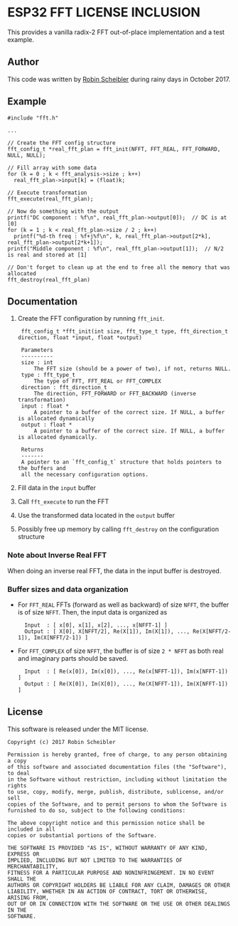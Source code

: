 ESP32 FFT LICENSE INCLUSION
=========

This provides a vanilla radix-2 FFT out-of-place implementation and a test example.

Author
------

This code was written by [Robin Scheibler](http://www.robinscheibler.org) during rainy days in October 2017.

Example
-------

    #include "fft.h"

    ...

    // Create the FFT config structure
    fft_config_t *real_fft_plan = fft_init(NFFT, FFT_REAL, FFT_FORWARD, NULL, NULL);

    // Fill array with some data
    for (k = 0 ; k < fft_analysis->size ; k++)
      real_fft_plan->input[k] = (float)k;

    // Execute transformation
    fft_execute(real_fft_plan);

    // Now do something with the output
    printf("DC component : %f\n", real_fft_plan->output[0]);  // DC is at [0]
    for (k = 1 ; k < real_fft_plan->size / 2 ; k++)
      printf("%d-th freq : %f+j%f\n", k, real_fft_plan->output[2*k], real_fft_plan->output[2*k+1]);
    printf("Middle component : %f\n", real_fft_plan->output[1]);  // N/2 is real and stored at [1]

    // Don't forget to clean up at the end to free all the memory that was allocated
    fft_destroy(real_fft_plan)


Documentation
-------------

1. Create the FFT configuration by running 
  `fft_init`.
        
        fft_config_t *fft_init(int size, fft_type_t type, fft_direction_t direction, float *input, float *output)

        Parameters
        ----------
        size : int
            The FFT size (should be a power of two), if not, returns NULL.
        type : fft_type_t
            The type of FFT, FFT_REAL or FFT_COMPLEX
        direction : fft_direction_t
            The direction, FFT_FORWARD or FFT_BACKWARD (inverse transformation)
        input : float *
            A pointer to a buffer of the correct size. If NULL, a buffer is allocated dynamically
        output : float *
            A pointer to a buffer of the correct size. If NULL, a buffer is allocated dynamically.

        Returns
        -------
        A pointer to an `fft_config_t` structure that holds pointers to the buffers and
        all the necessary configuration options.

2. Fill data in the `input` buffer

3. Call `fft_execute` to run the FFT

4. Use the transformed data located in the `output` buffer

5. Possibly free up memory by calling `fft_destroy` on the configuration structure

### Note about Inverse Real FFT

When doing an inverse real FFT, the data in the input buffer is destroyed.

### Buffer sizes and data organization

* For `FFT_REAL` FFTs (forward as well as backward) of size `NFFT`, the buffer is of size `NFFT`.
  Then, the input data is organized as

        Input  : [ x[0], x[1], x[2], ..., x[NFFT-1] ]
        Output : [ X[0], X[NFFT/2], Re(X[1]), Im(X[1]), ..., Re(X[NFFT/2-1]), Im(X[NFFT/2-1]) ]

* For `FFT_COMPLEX` of size `NFFT`, the buffer is of size `2 * NFFT` as both real and imaginary parts should be saved.

        Input  : [ Re(x[0]), Im(x[0]), ..., Re(x[NFFT-1]), Im(x[NFFT-1]) ]
        Output : [ Re(X[0]), Im(X[0]), ..., Re(X[NFFT-1]), Im(X[NFFT-1]) ]

License
-------

This software is released under the MIT license.

    Copyright (c) 2017 Robin Scheibler

    Permission is hereby granted, free of charge, to any person obtaining a copy
    of this software and associated documentation files (the "Software"), to deal
    in the Software without restriction, including without limitation the rights
    to use, copy, modify, merge, publish, distribute, sublicense, and/or sell
    copies of the Software, and to permit persons to whom the Software is
    furnished to do so, subject to the following conditions:

    The above copyright notice and this permission notice shall be included in all
    copies or substantial portions of the Software.

    THE SOFTWARE IS PROVIDED "AS IS", WITHOUT WARRANTY OF ANY KIND, EXPRESS OR
    IMPLIED, INCLUDING BUT NOT LIMITED TO THE WARRANTIES OF MERCHANTABILITY,
    FITNESS FOR A PARTICULAR PURPOSE AND NONINFRINGEMENT. IN NO EVENT SHALL THE
    AUTHORS OR COPYRIGHT HOLDERS BE LIABLE FOR ANY CLAIM, DAMAGES OR OTHER
    LIABILITY, WHETHER IN AN ACTION OF CONTRACT, TORT OR OTHERWISE, ARISING FROM,
    OUT OF OR IN CONNECTION WITH THE SOFTWARE OR THE USE OR OTHER DEALINGS IN THE
    SOFTWARE.
